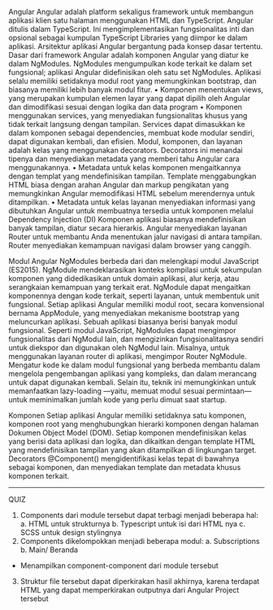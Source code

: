 Angular
Angular adalah platform sekaligus framework untuk membangun aplikasi klien satu halaman menggunakan HTML dan TypeScript. Angular ditulis dalam TypeScript. Ini mengimplementasikan fungsionalitas inti dan opsional sebagai kumpulan TypeScript Libraries yang diimpor ke dalam aplikasi.
Arsitektur aplikasi Angular bergantung pada konsep dasar tertentu. Dasar dari framework Angular adalah komponen Angular yang diatur ke dalam NgModules. NgModules mengumpulkan kode terkait ke dalam set fungsional; aplikasi Angular didefinisikan oleh satu set NgModules. Aplikasi selalu memiliki setidaknya modul root yang memungkinkan bootstrap, dan biasanya memiliki lebih banyak modul fitur.
•	Komponen menentukan views, yang merupakan kumpulan elemen layar yang dapat dipilih oleh Angular dan dimodifikasi sesuai dengan logika dan data program
•	Komponen menggunakan services, yang menyediakan fungsionalitas khusus yang tidak terkait langsung dengan tampilan. Services dapat dimasukkan ke dalam komponen sebagai dependencies, membuat kode modular sendiri, dapat digunakan kembali, dan efisien.
Modul, komponen, dan layanan adalah kelas yang menggunakan decorators. Decorators ini menandai tipenya dan menyediakan metadata yang memberi tahu Angular cara menggunakannya.
•	Metadata untuk kelas komponen mengaitkannya dengan templat yang mendefinisikan tampilan. Template menggabungkan HTML biasa dengan arahan Angular dan markup pengikatan yang memungkinkan Angular memodifikasi HTML sebelum merendernya untuk ditampilkan.
•	Metadata untuk kelas layanan menyediakan informasi yang dibutuhkan Angular untuk membuatnya tersedia untuk komponen melalui Dependency Injection (DI)
Komponen aplikasi biasanya mendefinisikan banyak tampilan, diatur secara hierarkis. Angular menyediakan layanan Router untuk membantu Anda menentukan jalur navigasi di antara tampilan. Router menyediakan kemampuan navigasi dalam browser yang canggih.

Modul
Angular NgModules berbeda dari dan melengkapi modul JavaScript (ES2015). NgModule mendeklarasikan konteks kompilasi untuk sekumpulan komponen yang didedikasikan untuk domain aplikasi, alur kerja, atau serangkaian kemampuan yang terkait erat. NgModule dapat mengaitkan komponennya dengan kode terkait, seperti layanan, untuk membentuk unit fungsional.
Setiap aplikasi Angular memiliki modul root, secara konvensional bernama AppModule, yang menyediakan mekanisme bootstrap yang meluncurkan aplikasi. Sebuah aplikasi biasanya berisi banyak modul fungsional. 
Seperti modul JavaScript, NgModules dapat mengimpor fungsionalitas dari NgModul lain, dan mengizinkan fungsionalitasnya sendiri untuk diekspor dan digunakan oleh NgModul lain. Misalnya, untuk menggunakan layanan router di aplikasi, mengimpor Router NgModule.
Mengatur kode ke dalam modul fungsional yang berbeda membantu dalam mengelola pengembangan aplikasi yang kompleks, dan dalam merancang untuk dapat digunakan kembali. Selain itu, teknik ini memungkinkan untuk memanfaatkan lazy-loading —yaitu, memuat modul sesuai permintaan— untuk meminimalkan jumlah kode yang perlu dimuat saat startup.

Komponen
Setiap aplikasi Angular memiliki setidaknya satu komponen, komponen root yang menghubungkan hierarki komponen dengan halaman Dokumen Object Model (DOM). Setiap komponen mendefinisikan kelas yang berisi data aplikasi dan logika, dan dikaitkan dengan template HTML yang mendefinisikan tampilan yang akan ditampilkan di lingkungan target.
Decorators @Component() mengidentifikasi kelas tepat di bawahnya sebagai komponen, dan menyediakan template dan metadata khusus komponen terkait.

___________________________________________________________________________________________________________________________

QUIZ
1.	Components dari module tersebut dapat terbagi menjadi beberapa hal:
a.	HTML untuk strukturnya
b.	Typescript untuk isi dari HTML nya
c.	SCSS untuk design stylingnya
2.	Components dikelompokkan menjadi beberapa modul:
a.	Subscriptions
b.	Main/ Beranda
-	Menampilkan component-component dari module tersebut
3.	Struktur file tersebut dapat diperkirakan hasil akhirnya, karena terdapat HTML yang dapat  memperkirakan outputnya dari Angular Project tersebut
